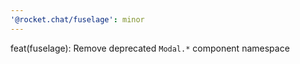 ```yaml
---
'@rocket.chat/fuselage': minor
---
```


feat(fuselage): Remove deprecated `Modal.*` component namespace

